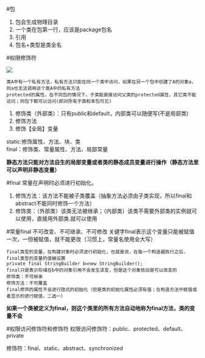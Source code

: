 #包
1. 包会生成物理目录
2. 一个类在包第一行，应该是package包名
3. 引用
4. 包名+类型是类全名

#权限修饰符

![](https://i.imgur.com/4EGbSuh.png)
	
	类A中有一个私有方法，私有方法只能在同一个类中访问，如果在另一个包中创建了A的对象a，则a也无法调用这个类A中的私有方法
	protected的属性，在不同包的情况下，子类能直接访问父类的protected属性，其它类不能访问；同包下都可以访问(即对所有子类和本包可见)

1. 修饰类（外部类）：只有public和default，内部类可以随便写(不是局部类)
2. 修饰方法
3. 修饰【全局】变量

static:修饰属性、方法、块、类  
final：修饰类、常量属性、方法、局部常量

**静态方法只能对方法自生的局部变量或者类的静态成员变量进行操作（静态方法里可以声明非静态变量）**

#final
常量在声明时必须进行初始化。
1. 修饰方法：该方法不能被子类覆盖（抽象方法必须由子类实现，所以final和abstract不能同时修饰一个方法）  
2. 修饰类：（外部类）该类无法被继承；（内部类）该类不需要外部类的实例就可以使用，直接用外部类.就可以使用  

#常量final
不可改变、不可继承、不可修改
	关键字final表示这个变量只能被赋值一次，一但被赋值，就不能更改（习惯上，常量名使用全大写）  
	
	final类型的变量，在构建对象时必须进行初始化，也就是说，在每一个构造器执行之后，final类型的变量的值被设置
	private final StringBuilder b=new StringBuilder();
	final只是表示存储在b中的对象引用不会发生该变，但是这个对象依旧是可以改变的
	修饰类：不可继承
	修饰方法：不可覆盖 
	final修饰的属性不会进行隐式的初始化（但是类的初始化属性必须有值；在构造方法中赋值或者显示的进行赋值，二选一）
**如果一个类被定义为final，则这个类里的所有方法自动地称为final方法，类的变量不会**

#权限访问修饰符和修饰符
权限访问修饰符：public、protected、default、private  

修饰符：final、static、abstract、synchronized









